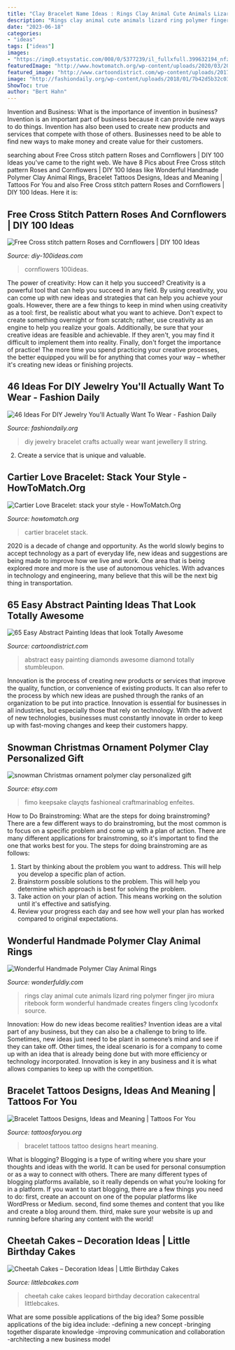 ```yaml
---
title: "Clay Bracelet Name Ideas : Rings Clay Animal Cute Animals Lizard Ring Polymer Finger Jiro Miura Ritebook Form Wonderful Handmade Creates Fingers Cling Lycodonfx Source"
description: "Rings clay animal cute animals lizard ring polymer finger jiro miura ritebook form wonderful handmade creates fingers cling lycodonfx source"
date: "2023-06-18"
categories:
- "ideas"
tags: ["ideas"]
images:
- "https://img0.etsystatic.com/008/0/5377239/il_fullxfull.399632194_nfzg.jpg"
featuredImage: "http://www.howtomatch.org/wp-content/uploads/2020/03/20200325-i1585120784_2202_2.jpg.jpg"
featured_image: "http://www.cartoondistrict.com/wp-content/uploads/2017/06/Easy-Abstract-Painting-Ideas00016.jpg"
image: "http://fashiondaily.org/wp-content/uploads/2018/01/7b42d5b32c03e4fc8b259ca8fe9fb619-diy-jewellery-jewelry-crafts.jpg"
ShowToc: true
author: "Bert Hahn"
---
```



Invention and Business: What is the importance of invention in business?
Invention is an important part of business because it can provide new ways to do things. Invention has also been used to create new products and services that compete with those of others. Businesses need to be able to find new ways to make money and create value for their customers.

	

		
searching about Free Cross stitch pattern Roses and Cornflowers | DIY 100 Ideas you've came to the right web. We have 8 Pics about Free Cross stitch pattern Roses and Cornflowers | DIY 100 Ideas like Wonderful Handmade Polymer Clay Animal Rings, Bracelet Tattoos Designs, Ideas and Meaning | Tattoos For You and also Free Cross stitch pattern Roses and Cornflowers | DIY 100 Ideas. Here it is:
		
    
## Free Cross Stitch Pattern Roses And Cornflowers | DIY 100 Ideas

<img loading=lazy src="https://diy-100ideas.com/wp-content/uploads/2016/04/cross-stitch-pattern-roses-and-cornflowers-2.png" onerror="this.onerror=null;this.src='https://tse3.mm.bing.net/th?id=OIP.-gbuFSMhjlhDE9-KL2jElgHaLc&amp;pid=15.1';" alt="Free Cross stitch pattern Roses and Cornflowers | DIY 100 Ideas">

_Source: diy-100ideas.com_

>cornflowers 100ideas. 

	

The power of creativity: How can it help you succeed?
Creativity is a powerful tool that can help you succeed in any field. By using creativity, you can come up with new ideas and strategies that can help you achieve your goals. However, there are a few things to keep in mind when using creativity as a tool: first, be realistic about what you want to achieve. Don't expect to create something overnight or from scratch; rather, use creativity as an engine to help you realize your goals. Additionally, be sure that your creative ideas are feasible and achievable. If they aren't, you may find it difficult to implement them into reality. Finally, don't forget the importance of practice! The more time you spend practicing your creative processes, the better equipped you will be for anything that comes your way – whether it's creating new ideas or finishing projects.

    
## 46 Ideas For DIY Jewelry You&#039;ll Actually Want To Wear - Fashion Daily

<img loading=lazy src="http://fashiondaily.org/wp-content/uploads/2018/01/7b42d5b32c03e4fc8b259ca8fe9fb619-diy-jewellery-jewelry-crafts.jpg" onerror="this.onerror=null;this.src='https://tse4.mm.bing.net/th?id=OIP.-8Lz7e5JExDjC3tUByC-jwHaQe&amp;pid=15.1';" alt="46 Ideas For DIY Jewelry You&#039;ll Actually Want To Wear - Fashion Daily">

_Source: fashiondaily.org_

>diy jewelry bracelet crafts actually wear want jewellery ll string. 

	

2. Create a service that is unique and valuable.

    
## Cartier Love Bracelet: Stack Your Style - HowToMatch.Org

<img loading=lazy src="http://www.howtomatch.org/wp-content/uploads/2020/03/20200325-i1585120784_2202_2.jpg.jpg" onerror="this.onerror=null;this.src='https://tse2.mm.bing.net/th?id=OIP.m9dNL70JKG3cCJyo1T5zLgHaJ4&amp;pid=15.1';" alt="Cartier Love Bracelet: stack your style - HowToMatch.Org">

_Source: howtomatch.org_

>cartier bracelet stack. 

	

2020 is a decade of change and opportunity. As the world slowly begins to accept technology as a part of everyday life, new ideas and suggestions are being made to improve how we live and work. One area that is being explored more and more is the use of autonomous vehicles. With advances in technology and engineering, many believe that this will be the next big thing in transportation.

    
## 65 Easy Abstract Painting Ideas That Look Totally Awesome

<img loading=lazy src="http://www.cartoondistrict.com/wp-content/uploads/2017/06/Easy-Abstract-Painting-Ideas00016.jpg" onerror="this.onerror=null;this.src='https://tse2.mm.bing.net/th?id=OIP.4SRh_MekhydORAxNC-EZGAHaLJ&amp;pid=15.1';" alt="65 Easy Abstract Painting Ideas that look Totally Awesome">

_Source: cartoondistrict.com_

>abstract easy painting diamonds awesome diamond totally stumbleupon. 

	

Innovation is the process of creating new products or services that improve the quality, function, or convenience of existing products. It can also refer to the process by which new ideas are pushed through the ranks of an organization to be put into practice. Innovation is essential for businesses in all industries, but especially those that rely on technology. With the advent of new technologies, businesses must constantly innovate in order to keep up with fast-moving changes and keep their customers happy.

    
## Snowman Christmas Ornament Polymer Clay Personalized Gift

<img loading=lazy src="https://img0.etsystatic.com/008/0/5377239/il_fullxfull.399632194_nfzg.jpg" onerror="this.onerror=null;this.src='https://tse3.mm.bing.net/th?id=OIP.jnWYQyObzWsrPAG6oqWc9gHaJ2&amp;pid=15.1';" alt="snowman Christmas ornament polymer clay personalized gift">

_Source: etsy.com_

>fimo keepsake clayqts fashioneal craftmarinablog enfeites. 

	

How to Do Brainstroming: What are the steps for doing brainstroming?
There are a few different ways to do brainstroming, but the most common is to focus on a specific problem and come up with a plan of action. There are many different applications for brainstroming, so it's important to find the one that works best for you. The steps for doing brainstroming are as follows: 
1. Start by thinking about the problem you want to address. This will help you develop a specific plan of action.
2. Brainstorm possible solutions to the problem. This will help you determine which approach is best for solving the problem.
3. Take action on your plan of action. This means working on the solution until it's effective and satisfying. 
4. Review your progress each day and see how well your plan has worked compared to original expectations.

    
## Wonderful Handmade Polymer Clay Animal Rings

<img loading=lazy src="https://cdn.wonderfuldiy.com/wp-content/uploads/2015/01/15.jpg" onerror="this.onerror=null;this.src='https://tse4.mm.bing.net/th?id=OIP.-XHK0lLkd_xq9arY9CTEPwHaFi&amp;pid=15.1';" alt="Wonderful Handmade Polymer Clay Animal Rings">

_Source: wonderfuldiy.com_

>rings clay animal cute animals lizard ring polymer finger jiro miura ritebook form wonderful handmade creates fingers cling lycodonfx source. 

	

Innovation: How do new ideas become realities?
Invention ideas are a vital part of any business, but they can also be a challenge to bring to life. Sometimes, new ideas just need to be plant in someone’s mind and see if they can take off. Other times, the ideal scenario is for a company to come up with an idea that is already being done but with more efficiency or technology incorporated. Innovation is key in any business and it is what allows companies to keep up with the competition.

    
## Bracelet Tattoos Designs, Ideas And Meaning | Tattoos For You

<img loading=lazy src="https://www.tattoosforyou.org/wp-content/uploads/2016/03/Heart-Bracelet-Tattoo.jpg" onerror="this.onerror=null;this.src='https://tse2.mm.bing.net/th?id=OIP.ptT5eeHNUQR-eGROyrPWOQHaJ3&amp;pid=15.1';" alt="Bracelet Tattoos Designs, Ideas and Meaning | Tattoos For You">

_Source: tattoosforyou.org_

>bracelet tattoos tattoo designs heart meaning. 

	

What is blogging?
Blogging is a type of writing where you share your thoughts and ideas with the world. It can be used for personal consumption or as a way to connect with others. There are many different types of blogging platforms available, so it really depends on what you’re looking for in a platform. If you want to start blogging, there are a few things you need to do: first, create an account on one of the popular platforms like WordPress or Medium. second, find some themes and content that you like and create a blog around them. third, make sure your website is up and running before sharing any content with the world!

    
## Cheetah Cakes – Decoration Ideas | Little Birthday Cakes

<img loading=lazy src="http://www.littlebcakes.com/wp-content/uploads/2014/02/Cheetah-Cakes-Pictures.jpg" onerror="this.onerror=null;this.src='https://tse1.mm.bing.net/th?id=OIP.5NS714f2F-Ea1bpK9q1DSAHaJ4&amp;pid=15.1';" alt="Cheetah Cakes – Decoration Ideas | Little Birthday Cakes">

_Source: littlebcakes.com_

>cheetah cake cakes leopard birthday decoration cakecentral littlebcakes. 

	

What are some possible applications of the big idea?
Some possible applications of the big idea include: 
-defining a new concept
-bringing together disparate knowledge
-improving communication and collaboration
-architecting a new business model

